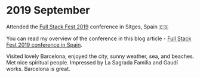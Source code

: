 # 2019 September

Attended the [Full Stack Fest 2019](https://2019.fullstackfest.com/) conference in Sitges, Spain 🇪🇸

You can read my overview of the conference in this blog article - [Full Stack Fest 2019 conference in Spain](https://grischuk.de/posts/full-stack-fest-spain-2019).

Visited lovely Barcelona, enjoyed the city, sunny weather, sea, and beaches. Met nice spiritual people. Impressed by La Sagrada Familia and Gaudí works. Barcelona is great.

